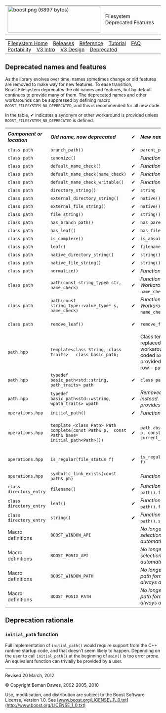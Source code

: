 <table><tbody><tr class="odd"><td><a href="../../../index.htm"><img src="../../../boost.png" alt="boost.png (6897 bytes)" width="300" height="86" /></a></td><td>Filesystem Deprecated Features</td></tr></tbody></table>

<table><tbody><tr class="odd"><td><a href="index.htm">Filesystem Home</a>    <a href="release_history.html">Releases</a>    <a href="reference.html">Reference</a>    <a href="tutorial.html">Tutorial</a>    <a href="faq.htm">FAQ</a>    <a href="portability_guide.htm">Portability</a>    <a href="v3.html">V3 Intro</a>    <a href="v3_design.html">V3 Design</a>    <a href="deprecated.html">Deprecated</a>   </td></tr></tbody></table>

<span id="Deprecated-names">Deprecated names</span> and features
----------------------------------------------------------------

As the library evolves over time, names sometimes change or old features are removed to make way for new features. To ease transition, Boost.Filesystem deprecates the old names and features, but by default continues to provide many of them. The deprecated names and other workarounds can be suppressed by defining macro `BOOST_FILESYSTEM_NO_DEPRECATED`, and this is recommended for all new code.

In the table, ✔ indicates a synonym or other workaround is provided unless `BOOST_FILESYSTEM_NO_DEPRECATED` is defined.

<table><colgroup><col style="width: 25%" /><col style="width: 25%" /><col style="width: 25%" /><col style="width: 25%" /></colgroup><tbody><tr class="odd"><td><strong><em>Component or location</em></strong></td><td><p><strong><em>Old name, now deprecated</em></strong></p></td><td>✔</td><td><p><strong><em>New name</em></strong></p></td></tr><tr class="even"><td><code>class path</code></td><td><code>branch_path()</code></td><td>✔</td><td><code>parent_path()</code></td></tr><tr class="odd"><td><code>class path</code></td><td><code>canonize()</code></td><td> </td><td><em>Function removed</em></td></tr><tr class="even"><td><code>class path</code></td><td><code>default_name_check()</code></td><td>✔</td><td><em>Function removed</em></td></tr><tr class="odd"><td><code>class path</code></td><td><code>default_name_check(name_check)</code></td><td>✔</td><td><em>Function removed</em></td></tr><tr class="even"><td><code>class path</code></td><td><code>default_name_check_writable()</code></td><td>✔</td><td><em>Function removed</em></td></tr><tr class="odd"><td><code>class path</code></td><td><code>directory_string()</code></td><td>✔</td><td><code>string</code></td></tr><tr class="even"><td><code>class path</code></td><td><code>external_directory_string()</code></td><td>✔</td><td><code>native()</code></td></tr><tr class="odd"><td><code>class path</code></td><td><code>external_file_string()</code></td><td>✔</td><td><code>native()</code></td></tr><tr class="even"><td><code>class path</code></td><td><code>file_string()</code></td><td>✔</td><td><code>string()</code></td></tr><tr class="odd"><td><code>class path</code></td><td><code>has_branch_path()</code></td><td>✔</td><td><code>has_parent_path()</code></td></tr><tr class="even"><td><code>class path</code></td><td><code>has_leaf()</code></td><td>✔</td><td><code>has_filename()</code></td></tr><tr class="odd"><td><code>class path</code></td><td><code>is_complere()</code></td><td>✔</td><td><code>is_absolute()</code></td></tr><tr class="even"><td><code>class path</code></td><td><code>leaf()</code></td><td>✔</td><td><code>filename()</code></td></tr><tr class="odd"><td><code>class path</code></td><td><code>native_directory_string()</code></td><td>✔</td><td><code>string()</code></td></tr><tr class="even"><td><code>class path</code></td><td><code>native_file_string()</code></td><td>✔</td><td><code>string()</code></td></tr><tr class="odd"><td><code>class path</code></td><td><code>normalize()</code></td><td>✔</td><td><em>Function removed</em></td></tr><tr class="even"><td><code>class path</code></td><td><code>path(const string_type&amp; str, name_check)</code></td><td>✔</td><td><em>Function removed. Workaround ignores</em> <code>name_check</code> <em>argument.</em></td></tr><tr class="odd"><td><code>class path</code></td><td><code>path(const string_type::value_type* s,  name_check)</code></td><td>✔</td><td><em>Function removed. Workaround ignores</em> <code>name_check</code> <em>argument.</em></td></tr><tr class="even"><td><code>class path</code></td><td><p><code>remove_leaf()</code></p></td><td>✔</td><td><p><code>remove_filename()</code></p></td></tr><tr class="odd"><td><code>path.hpp</code></td><td><code>template&lt;class String, class Traits&gt;   class basic_path;</code></td><td> </td><td>Class template <code>basic_path</code> is replaced by <code>class path</code>. No workaround for an explicitly coded <code>basic_path</code> is provided, but see the next row - <code>path</code>.</td></tr><tr class="even"><td><code>path.hpp</code></td><td><code>typedef basic_path&lt;std::string, path_traits&gt; path</code></td><td>✔</td><td><code>class path</code></td></tr><tr class="odd"><td><code>path.hpp</code></td><td><code>typedef basic_path&lt;std::wstring, wpath_traits&gt; wpath</code></td><td>✔</td><td><em>Removed; use</em> <code>class path</code> <em>instead. Workaround provides</em> <code>typedef path wpath</code></td></tr><tr class="even"><td><code>operations.hpp</code></td><td><code>initial_path()</code></td><td>✔</td><td><em>Function removed</em></td></tr><tr class="odd"><td><code>operations.hpp</code></td><td><p><code>template &lt;class Path&gt; Path complete(const Path&amp; p,  const Path&amp; base=    initial_path&lt;Path&gt;())</code></p></td><td>✔</td><td><p><code>path absolute(const path&amp; p, const path&amp; base=   current_path())</code></p></td></tr><tr class="even"><td><code>operations.hpp</code></td><td><code>is_regular(file_status f)</code></td><td>✔</td><td><p><code>is_regular_file(file_status f)</code></p></td></tr><tr class="odd"><td><code>operations.hpp</code></td><td><code>symbolic_link_exists(const path&amp; ph)</code></td><td> </td><td><em>Function removed</em></td></tr><tr class="even"><td><code>class directory_entry</code></td><td><code>filename()</code></td><td>✔</td><td><em>Function removed, use</em> <code>path().filename()</code> <em>instead.</em></td></tr><tr class="odd"><td><code>class directory_entry</code></td><td><code>leaf()</code></td><td>✔</td><td><em>Function removed, use</em> <code>path().filename()</code> <em>instead.</em></td></tr><tr class="even"><td><code>class directory_entry</code></td><td><code>string()</code></td><td>✔</td><td><em>Function removed, use</em> <code>path().string()</code> <em>instead.</em></td></tr><tr class="odd"><td>Macro definitions</td><td><code>BOOST_WINDOW_API</code></td><td> </td><td><em>No longer supported; API selection is always automatic.</em></td></tr><tr class="even"><td>Macro definitions</td><td><code>BOOST_POSIX_API</code></td><td> </td><td><em>No longer supported; API selection is always automatic.</em></td></tr><tr class="odd"><td>Macro definitions</td><td><code>BOOST_WINDOW_PATH</code></td><td> </td><td><em>No longer supported; native path format selection is always automatic.</em></td></tr><tr class="even"><td>Macro definitions</td><td><code>BOOST_POSIX_PATH</code></td><td> </td><td><em>No longer supported; native path format selection is always automatic.</em></td></tr></tbody></table>

Deprecation rationale
---------------------

### `initial_path` function

Full implementation of `initial_path()` would require support from the C++ runtime startup code, and that doesn’t seem likely to happen. Depending on the user to call `initial_path()` at the beginning of `main()` is too error prone.  An equivalent function can trivially be provided by a user.

------------------------------------------------------------------------

Revised 20 March, 2012

© Copyright Beman Dawes, 2002-2005, 2010

Use, modification, and distribution are subject to the Boost Software License, Version 1.0. See [www.boost.org/LICENSE\_1\_0.txt](http://www.boost.org/LICENSE_1_0.txt)
